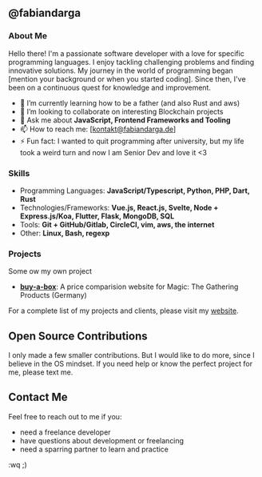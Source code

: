 ## @fabiandarga

### About Me

Hello there! I'm a passionate software developer with a love for specific programming languages. I enjoy tackling challenging problems and finding innovative solutions. My journey in the world of programming began [mention your background or when you started coding]. Since then, I've been on a continuous quest for knowledge and improvement.


- 🌱 I’m currently learning how to be a father (and also Rust and aws)
- 👯 I’m looking to collaborate on interesting Blockchain projects
- 💬 Ask me about **JavaScript, Frontend Frameworks and Tooling**
- 📫 How to reach me: [kontakt@fabiandarga.de]
- ⚡ Fun fact: I wanted to quit programming after university, but my life took a weird turn and now I am Senior Dev and love it <3

### Skills

- Programming Languages: **JavaScript/Typescript, Python, PHP, Dart, Rust**
- Technologies/Frameworks: **Vue.js, React.js, Svelte, Node + Express.js/Koa, Flutter, Flask, MongoDB, SQL**
- Tools: **Git + GitHub/Gitlab, CircleCI, vim, aws, the internet**
- Other: **Linux, Bash, regexp**

### Projects

Some ow my own project

- **[buy-a-box](https://www.buy-a-box.de)**: A price comparision website for Magic: The Gathering Products (Germany)

For a complete list of my projects and clients, please visit my [website](https://www.fabiandarga.de).

## Open Source Contributions

I only made a few smaller contributions. But I would like to do more, since I believe in the OS mindset.
If you need help or know the perfect project for me, please text me.

## Contact Me

Feel free to reach out to me if you:
- need a freelance developer
- have questions about development or freelancing
- need a sparring partner to learn and practice

:wq  ;)
